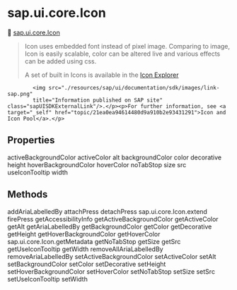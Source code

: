 # sap.ui.core.Icon

🔗 [sap.ui.core.Icon](https://ui5.sap.com/#/api/sap.ui.core.Icon)

><p>Icon uses embedded font instead of pixel image. Comparing to image, Icon is easily scalable, color can be altered live and various effects can be added using css.</p><p>A set of built in Icons is available in the <a target="_blank" rel="noopener noreferrer" href="test-resources/sap/m/demokit/iconExplorer/webapp/index.html">Icon Explorer</a>
			<img src="./resources/sap/ui/documentation/sdk/images/link-sap.png"
			title="Information published on SAP site" class="sapUISDKExternalLink"/>.</p><p>For further information, see <a target="_self" href="topic/21ea0ea94614480d9a910b2e93431291">Icon and Icon Pool</a>.</p>

## Properties

activeBackgroundColor
activeColor
alt
backgroundColor
color
decorative
height
hoverBackgroundColor
hoverColor
noTabStop
size
src
useIconTooltip
width

## Methods

addAriaLabelledBy
attachPress
detachPress
sap.ui.core.Icon.extend
firePress
getAccessibilityInfo
getActiveBackgroundColor
getActiveColor
getAlt
getAriaLabelledBy
getBackgroundColor
getColor
getDecorative
getHeight
getHoverBackgroundColor
getHoverColor
sap.ui.core.Icon.getMetadata
getNoTabStop
getSize
getSrc
getUseIconTooltip
getWidth
removeAllAriaLabelledBy
removeAriaLabelledBy
setActiveBackgroundColor
setActiveColor
setAlt
setBackgroundColor
setColor
setDecorative
setHeight
setHoverBackgroundColor
setHoverColor
setNoTabStop
setSize
setSrc
setUseIconTooltip
setWidth
